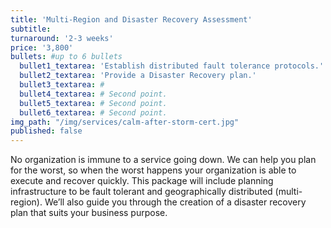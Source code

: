 ```yaml
---
title: 'Multi-Region and Disaster Recovery Assessment'
subtitle:
turnaround: '2-3 weeks'
price: '3,800'
bullets: #up to 6 bullets
  bullet1_textarea: 'Establish distributed fault tolerance protocols.'
  bullet2_textarea: 'Provide a Disaster Recovery plan.'
  bullet3_textarea: #
  bullet4_textarea: # Second point.
  bullet5_textarea: # Second point.
  bullet6_textarea: # Second point.
img_path: "/img/services/calm-after-storm-cert.jpg"
published: false
---
```



No organization is immune to a service going down. We can help you plan for the worst, so when the worst happens your organization is able to execute and recover quickly. This package will include planning infrastructure to be fault tolerant and geographically distributed (multi-region). We’ll also guide you through the creation of a disaster recovery plan that suits your business purpose.
